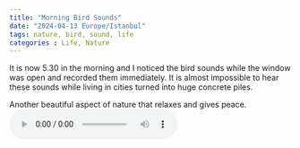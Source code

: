 ```yaml
---
title: "Morning Bird Sounds"
date: "2024-04-13 Europe/Istanbul"
tags: nature, bird, sound, life
categories : Life, Nature
---
```


It is now 5.30 in the morning and I noticed the bird sounds while the window was open and recorded them immediately. It is almost impossible to hear these sounds while living in cities turned into huge concrete piles.

Another beautiful aspect of nature that relaxes and gives peace.
<audio controls>
  <source src="{{ site.baseurl }}/assets/morningbirdsounds.m4a" type="audio/mpeg">
  Your browser does not support the audio element.
</audio>

